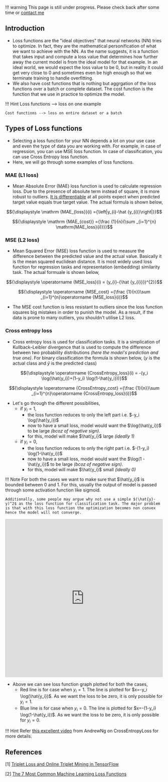 !!! warning
    This page is still under progress. Please check back after some time or [contact me](mailto:mohitmayank1@gmail.com)

## Introduction

- Loss functions are the "ideal objectives" that neural networks (NN) tries to optimize. In fact, they are the mathematical personification of what we want to achieve with the NN. As the name suggests, it is a function that takes input and compute a loss value that determines how further away the current model is from the ideal model for that example. In an ideal world, we would expect the loss value to be 0, but in reality it could get very close to 0 and sometimes even be high enough so that we terminate training to handle overfitting.
- We also have cost functions that is nothing but aggrgation of the loss functions over a batch or complete dataset. The cost function is the function that we use in practice to optimize the model.

!!! Hint
    Loss functions --> loss on one example

    Cost functions --> loss on entire dataset or a batch

## Types of Loss functions

- Selecting a loss function for your NN depends a lot on your use case and even the type of data you are working with. For example, in case of regression, you can use MSE loss function. In case of classification, you can use Cross Entropy loss function. 
- Here, we will go through some examples of loss functions.

### MAE (L1 loss)

- Mean Absolute Error (MAE) loss function is used to calculate regression loss. Due to the presence of absolute term instead of square, it is more robust to outliers. [It is differentiable](https://stats.stackexchange.com/questions/312737/mean-absolute-error-mae-derivative) at all points expect when predicted target value equals true target value. The actual formula is shown below,

$${\displaystyle \mathrm {MAE_{loss}}(i) ={\left|y_{i}-\hat {y_{i}}\right|}}$$

$${\displaystyle \mathrm {MAE_{cost}} ={\frac {1}{n}{\sum _{i=1}^{n} \mathrm{MAE_loss}(i)}}}$$

### MSE (L2 loss)

- Mean Squared Error (MSE) loss function is used to measure the difference between the predicted value and the actual value. Basically it is the mean squared euclidean distance. It is most widely used loss function for regression tasks and representation (embedding) similarity task. The actual formuale is shown below, 

$${\displaystyle \operatorname {MSE_loss}(i) = (y_{i}-{\hat {y_{i}}})^{2}}$$

$${\displaystyle \operatorname {MSE_cost} ={\frac {1}{n}}\sum _{i=1}^{n}\operatorname {MSE_loss}(i)}$$

- The MSE cost function is less resistant to outliers since the loss function squares big mistakes in order to punish the model. As a result, if the data is prone to many outliers, you shouldn't utilise L2 loss.

### Cross entropy loss

- Cross entropy loss is used for classification tasks. It is a simplication of Kullback–Leibler divergence that is used to compute the difference between two probability distributions *(here the model's prediction and true one)*. For binary classification the formula is shown below, ($y$ is the actual class and $\hat{y}$ is the predicted class)

$${\displaystyle \operatorname {CrossEntropy_loss}(i) = -(y_i \log(\hat{y_i})+(1-y_i) \log(1-\hat{y_i}))}$$

$${\displaystyle \operatorname {CrossEntropy_cost} ={\frac {1}{n}}\sum _{i=1}^{n}\operatorname {CrossEntropy_loss}(i)}$$

- Let's go through the different possibilities, 
  - if $y_i=1$, 
    - the loss function reduces to only the left part i.e. $-y_i \log(\hat{y_i})$
    - now to have a small loss, model would want the $\log(\hat{y_i})$ to be large *(bcoz of negative sign)*. 
    - for this, model will make $\hat{y_i}$ large *(ideally 1)*
  - if $y_i=0$, 
    - the loss function reduces to only the right part i.e. $-(1-y_i) \log(1-\hat{y_i})$
    - now to have a small loss, model would want the $\log(1 - \hat{y_i})$ to be large *(bcoz of negative sign)*. 
    - for this, model will make $\hat{y_i}$ small *(ideally 0)*

!!! Note
    For both the cases we want to make sure that $\hat{y_i}$ is bounded between 0 and 1. For this, usually the output of model is passed through some activation function like sigmoid.

    Additionally, some people may argue why not use a simple $(\hat{y}-y)^2$ as the loss function for classification task. The major problem is that with this loss function the optimization becomes non convex hence the model will not converge.

<iframe src="https://www.desmos.com/calculator/lfquh1ib5d?embed" width="500" height="500" style="border: 1px solid #ccc" frameborder=0></iframe>

- Above we can see loss function graph plotted for both the cases,
  - Red line is for case when $y_i=1$. The line is plotted for $x=-y_i \log(\hat{y_i})$. As we want the loss to be zero, it is only possible for $y_i=1$.
  - Blue line is for case when $y_i=0$. The line is plotted for $x=-(1-y_i) \log(1-\hat{y_i})$. As we want the loss to be zero, it is only possible for $y_i=0$.

!!! Hint
    Refer [this excellent video](https://www.coursera.org/lecture/neural-networks-deep-learning/logistic-regression-cost-function-yWaRd) from AndrewNg on CrossEntropyLoss for more details.

<!-- ### Triplet loss -->


## References

[1] [Triplet Loss and Online Triplet Mining in TensorFlow](https://omoindrot.github.io/triplet-loss)

[2] [The 7 Most Common Machine Learning Loss Functions](https://builtin.com/machine-learning/common-loss-functions)